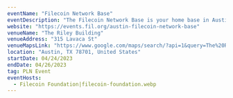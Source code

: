 ```yaml
---
eventName: "Filecoin Network Base"
eventDescription: "The Filecoin Network Base is your home base in Austin ahead of Consensus 2023. Visit our co-working space to catch a lightning talk, participate in workshops with developers, and learn about the latest on the Filecoin Virtual Machine."
website: "https://events.fil.org/austin-filecoin-network-base"
venueName: "The Riley Building"
venueAddress: "315 Lavaca St"
venueMapsLink: "https://www.google.com/maps/search/?api=1&query=The%20Riley%20Building&query_place_id=ChIJlfDsWVu1RIYRpHF10H9T9XE"
location: "Austin, TX 78701, United States"
startDate: 04/24/2023
endDate: 04/26/2023
tag: PLN Event
eventHosts:
  - Filecoin Foundation|filecoin-foundation.webp
---
```

